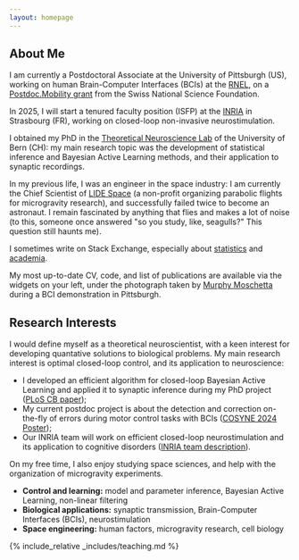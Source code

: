 ```yaml
---
layout: homepage
---
```


## About Me

I am currently a Postdoctoral Associate at the University of Pittsburgh (US), working on human Brain-Computer Interfaces (BCIs) at the <a href="https://www.rnel.pitt.edu/">RNEL</a>, on a <a href="https://www.snf.ch/en/XIZpfY3iVS5KRRoD/funding/careers/postdoc-mobility">Postdoc.Mobility grant</a> from the Swiss National Science Foundation.

In 2025, I will start a tenured faculty position (ISFP) at the <a href="https://www.inria.fr/en">INRIA</a> in Strasbourg (FR), working on closed-loop non-invasive neurostimulation.

I obtained my PhD in the <a href="https://physiologie.unibe.ch/~pfister/group/">Theoretical Neuroscience Lab</a> of the University of Bern (CH): my main research topic was the development of statistical inference and Bayesian Active Learning methods, and their application to synaptic recordings.

In my previous life, I was an engineer in the space industry: I am currently the Chief Scientist of <a href="https://lide.space/">LIDE Space</a> (a non-profit organizing parabolic flights for microgravity research), and successfully failed twice to become an astronaut. I remain fascinated by anything that flies and makes a lot of noise (to this, someone once answered "so you study, like, seagulls?" This question still haunts me).

I sometimes write on Stack Exchange, especially about <a href="https://stats.stackexchange.com/users/271601/camille-gontier">statistics</a> and <a href="https://academia.stackexchange.com/users/123985/camille-gontier">academia</a>.

My most up-to-date CV, code, and list of publications are available via the widgets on your left, under the photograph taken by <a href="http://www.murphymoschetta.com/">Murphy Moschetta</a> during a BCI demonstration in Pittsburgh.



## Research Interests

I would define myself as a theoretical neuroscientist, with a keen interest for developing quantative solutions to biological problems. My main research interest is optimal closed-loop control, and its application to neuroscience:
- I developed an efficient algorithm for closed-loop Bayesian Active Learning and applied it to synaptic inference during my PhD project (<a href="https://journals.plos.org/ploscompbiol/article?id=10.1371/journal.pcbi.1011342">PLoS CB paper</a>);
- My current postdoc project is about the detection and correction on-the-fly of errors during motor control tasks with BCIs (<a href="https://github.com/camillegontier/camillegontier.github.io/blob/main/assets/files/poster.pdf">COSYNE 2024 Poster</a>);
- Our INRIA team will work on efficient closed-loop neurostimulation and its application to cognitive disorders (<a href="https://mlms.icube.unistra.fr/index.php?title=Presentation
">INRIA team description</a>).

On my free time, I also enjoy studying space sciences, and help with the organization of microgravity experiments.

- **Control and learning:** model and parameter inference, Bayesian Active Learning, non-linear filtering
- **Biological applications:** synaptic transmission, Brain-Computer Interfaces (BCIs), neurostimulation
- **Space engineering:** human factors, microgravity research, cell biology

{% include_relative _includes/teaching.md %}
